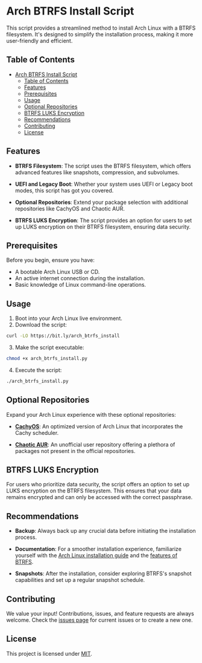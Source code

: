 # Arch BTRFS Install Script

This script provides a streamlined method to install Arch Linux with a BTRFS filesystem. It's designed to simplify the installation process, making it more user-friendly and efficient.

## Table of Contents

- [Arch BTRFS Install Script](#arch-btrfs-install-script)
  - [Table of Contents](#table-of-contents)
  - [Features](#features)
  - [Prerequisites](#prerequisites)
  - [Usage](#usage)
  - [Optional Repositories](#optional-repositories)
  - [BTRFS LUKS Encryption](#btrfs-luks-encryption)
  - [Recommendations](#recommendations)
  - [Contributing](#contributing)
  - [License](#license)

## Features

- **BTRFS Filesystem**: The script uses the BTRFS filesystem, which offers advanced features like snapshots, compression, and subvolumes.
  
- **UEFI and Legacy Boot**: Whether your system uses UEFI or Legacy boot modes, this script has got you covered.

- **Optional Repositories**: Extend your package selection with additional repositories like CachyOS and Chaotic AUR.

- **BTRFS LUKS Encryption**: The script provides an option for users to set up LUKS encryption on their BTRFS filesystem, ensuring data security.

## Prerequisites

Before you begin, ensure you have:

- A bootable Arch Linux USB or CD.
- An active internet connection during the installation.
- Basic knowledge of Linux command-line operations.

## Usage

1. Boot into your Arch Linux live environment.
2. Download the script:

```bash
curl -LO https://bit.ly/arch_btrfs_install
```

3. Make the script executable:

```bash
chmod +x arch_btrfs_install.py
```

4. Execute the script:

```bash
./arch_btrfs_install.py
```

## Optional Repositories

Expand your Arch Linux experience with these optional repositories:

- **[CachyOS](https://cachyos.org)**: An optimized version of Arch Linux that incorporates the Cachy scheduler.
  
- **[Chaotic AUR](https://aur.chaotic.cx)**: An unofficial user repository offering a plethora of packages not present in the official repositories.

## BTRFS LUKS Encryption

For users who prioritize data security, the script offers an option to set up LUKS encryption on the BTRFS filesystem. This ensures that your data remains encrypted and can only be accessed with the correct passphrase.

## Recommendations

- **Backup**: Always back up any crucial data before initiating the installation process.
  
- **Documentation**: For a smoother installation experience, familiarize yourself with the [Arch Linux installation guide](https://wiki.archlinux.org/title/Installation_guide) and the [features of BTRFS](https://btrfs.wiki.kernel.org/index.php/Main_Page).
  
- **Snapshots**: After the installation, consider exploring BTRFS's snapshot capabilities and set up a regular snapshot schedule.

## Contributing

We value your input! Contributions, issues, and feature requests are always welcome. Check the [issues page](https://github.com/ArchLinux-Development/Arch_BTRFS_Install_Script/issues) for current issues or to create a new one.

## License

This project is licensed under [MIT](https://github.com/ArchLinux-Development/Arch_BTRFS_Install_Script/blob/main/LICENSE).
